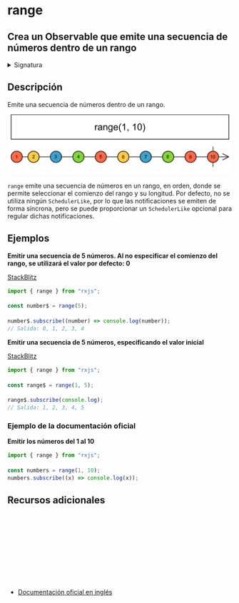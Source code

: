 # range

<h2 class="subtitle"> Crea un Observable que emite una secuencia de números dentro de un rango
</h2>

<details>
<summary>Signatura</summary>

### Firma

`range(start: number = 0, count?: number, scheduler?: SchedulerLike): Observable<number>`

### Parámetros

<table>
<tr><td>start</td><td>Opcional. El valor por defecto es <code>0</code>.
El valor del primer número de la secuencia.</td></tr>
<tr><td>count</td><td>Opcional. El valor por defecto es <code>undefined</code>.
La cantidad de números secuenciales que generar.</td></tr>
<tr><td>scheduler</td><td>Opcional. El valor por defecto es <code>undefined</code>.
El <code>SchedulerLike</code> para gestionar las emisiones.</td></tr>
</table>

### Retorna

`Observable<number>`: Un Observable de números que emite una secuencia finita de números consecutivos dentro de un rango.

</details>

## Descripción

Emite una secuencia de números dentro de un rango.

<img src="assets/images/marble-diagrams/creation/range.png" alt="Diagrama de canicas de range">

`range` emite una secuencia de números en un rango, en orden, donde se permite seleccionar el comienzo del rango y su longitud. Por defecto, no se utiliza ningún `SchedulerLike`, por lo que las notificaciones se emiten de forma síncrona, pero se puede proporcionar un `SchedulerLike` opcional para regular dichas notificaciones.

## Ejemplos

**Emitir una secuencia de 5 números. Al no especificar el comienzo del rango, se utilizará el valor por defecto: 0**

<a target="_blank" href="https://stackblitz.com/edit/docu-rxjs-range?file=index.ts">StackBlitz</a>

```javascript
import { range } from "rxjs";

const number$ = range(5);

number$.subscribe((number) => console.log(number));
// Salida: 0, 1, 2, 3, 4
```

**Emitir una secuencia de 5 números, especificando el valor inicial**

<a target="_blank" href="https://stackblitz.com/edit/docu-rxjs-ramge-2?file=index.ts">StackBlitz</a>

```javascript
import { range } from "rxjs";

const range$ = range(1, 5);

range$.subscribe(console.log);
// Salida: 1, 2, 3, 4, 5
```

### Ejemplo de la documentación oficial

**Emitir los números del 1 al 10**

```javascript
import { range } from "rxjs";

const numbers = range(1, 10);
numbers.subscribe((x) => console.log(x));
```

<div class="page-footer">

## Recursos adicionales

<a target="_blank" href="https://github.com/ReactiveX/rxjs/blob/master/src/internal/observable/range.ts">
<svg>
  <use xlink:href="/assets/icons/source.svg#source-code"></use>
</svg>
</a>
</div>

- <a target="_blank" href="https://rxjs.dev/api/index/function/range">Documentación oficial en inglés</a>
